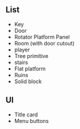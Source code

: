 ## List
- Key
- Door
- Rotator Platform Panel
- Room (with door cutout)
- player
- Tree primitive
- stairs
- Flat platform
- Ruins
- Solid block

## UI
- Title card
- Menu buttons